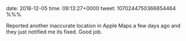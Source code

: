 date: 2018-12-05
time: 09:13:27+0000
tweet: 1070244750366654464
%%%

Reported another inaccurate location in Apple Maps a few days ago and they just notified me its fixed. Good job.
